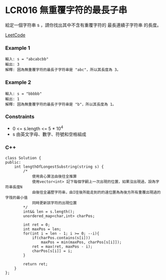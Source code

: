# LCR016 無重覆字符的最長子串

給定一個字符串 s ，請你找出其中不含有重覆字符的 最長連續子字符串 的長度。
 
[LeetCode](https://leetcode.cn/problems/wtcaE1/)

### Example 1

```
輸入: s = "abcabcbb"
輸出: 3 
解釋: 因為無重覆字符的最長子字符串是 "abc"，所以其長度為 3。
```

### Example 2

```
輸入: s = "bbbbb"
輸出: 1
解釋: 因為無重覆字符的最長子字符串是 "b"，所以其長度為 1。
```

### Constraints

* 0 <= s.length <= 5 * 10<sup>4</sup>
* s 由英文字母、數字、符號和空格組成


### C++ 

```
class Solution {
public:
    int lengthOfLongestSubstring(string s) {
        /*
            使用貪心算法由後往全推算
            使用vector<int> 記下每個字嗣上一次出現的位置，如果沒出現過，設為字符串長度N
            由後往全遍歷字符串，由I往後所能走到的的遠位置為為後方所有重覆出現過的字筏的最小值
            同時更新該字符的出現位置
        */
        int&& len = s.length();
        unordered_map<char,int> charPos;

        int ret = 0;
        int maxPos = len;
        for(int i = len - 1; i >= 0; --i){
            if(charPos.contains(s[i]))
                maxPos = min(maxPos, charPos[s[i]]);
            ret = max(ret, maxPos - i);
            charPos[s[i]] = i;
        }
        
        return ret;
    }
};
```